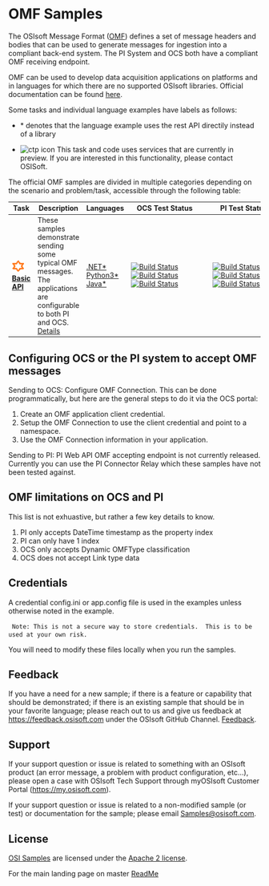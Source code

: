 # OMF Samples
The OSIsoft Message Format ([OMF](https://pisquare.osisoft.com/community/developers-club/omf)) defines a set of message headers and bodies that can be used to generate messages for ingestion into a compliant back-end system.  The PI System and OCS both have a compliant OMF receiving endpoint.   

OMF can be used to develop data acquisition applications on platforms and in languages for which there are no supported OSIsoft libraries.  Official documentation can be found [here](https://omf-docs.readthedocs.io/en/latest/).


Some tasks and individual language examples have labels as follows:

* \* denotes that the language example uses the rest API directily instead of a library

* <img src="../miscellaneous/images/ctp.png" alt="ctp icon">   This task and code uses services that are currently in preview.  If you are interested in this functionality, please contact OSISoft.  



The official OMF samples are divided in multiple categories depending on the scenario and problem/task, accessible through the following table:

Task|Description|Languages|&nbsp;&nbsp;&nbsp;OCS&nbsp;Test&nbsp;Status&nbsp;&nbsp;&nbsp;&nbsp;&nbsp;&nbsp;&nbsp;|&nbsp;&nbsp;&nbsp;&nbsp;PI&nbsp;Test&nbsp;Status&nbsp;&nbsp;&nbsp;&nbsp;&nbsp;&nbsp;&nbsp;
--------|-----------|---------|-----------|----------
<img src="./miscellaneous/images/ctp.png" alt="ctp icon">  **<a href="basic_samples/OMF_API/">Basic API</a>** | These samples demonstrate sending some typical OMF messages.  The applications are configurable to both PI and OCS.  <a href="basic_samples/OMF_API">Details</a>   |  <a href="basic_samples/OMF_API/CSharp/OMF_API/">.NET*</a><br /><a href="basic_samples/OMF_API/Python3/">Python3*</a><br /><a href="basic_samples/OMF_API/Java/omfapijava">Java*</a>  | [![Build Status](https://osisoft.visualstudio.com/Engineering%20Incubation/_apis/build/status/OMF_test/OMF_APIDotNet?branchName=master)](https://osisoft.visualstudio.com/Engineering%20Incubation/_build/latest?definitionId=4929&branchName=master) <br />[![Build Status](https://osisoft.visualstudio.com/Engineering%20Incubation/_apis/build/status/OMF_test/OMF_APIPy?branchName=master)](https://osisoft.visualstudio.com/Engineering%20Incubation/_build/latest?definitionId=4934&branchName=master)<br />[![Build Status](https://osisoft.visualstudio.com/Engineering%20Incubation/_apis/build/status/OMF_test/OMF_APIJava?branchName=master)](https://osisoft.visualstudio.com/Engineering%20Incubation/_build/latest?definitionId=4933&branchName=master)|[![Build Status](https://osisoft.visualstudio.com/Engineering%20Incubation/_apis/build/status/OMF_test/OMF_APIDotNet_onprem?branchName=master)](https://osisoft.visualstudio.com/Engineering%20Incubation/_build/latest?definitionId=4930&branchName=master)<br />[![Build Status](https://osisoft.visualstudio.com/Engineering%20Incubation/_apis/build/status/OMF_test/OMF_APIPy_onprem?branchName=master)](https://osisoft.visualstudio.com/Engineering%20Incubation/_build/latest?definitionId=4932&branchName=master)<br />[![Build Status](https://osisoft.visualstudio.com/Engineering%20Incubation/_apis/build/status/OMF_test/OMF_APIJava_onprem?branchName=master)](https://osisoft.visualstudio.com/Engineering%20Incubation/_build/latest?definitionId=4931&branchName=master)




Configuring OCS or the PI system to accept OMF messages
-----------------------------------------------------

Sending to OCS:
Configure OMF Connection.  This can be done programmatically, but here are the general steps to do it via the OCS portal:

1) Create an OMF application client credential.
2) Setup the OMF Connection to use the client credential and point to a namespace.
3) Use the OMF Connection information in your application.


Sending to PI:
PI Web API OMF accepting endpoint is not currently released.  Currently you can use the PI Connector Relay which these samples have not been tested against.


OMF limitations on OCS and PI
-----------------------------------------------------
This list is not exhuastive, but rather a few key details to know.  

1) PI only accepts DateTime timestamp as the property index 
2) PI can only have 1 index
2) OCS only accepts Dynamic OMFType classification 
3) OCS does not accept Link type data


## Credentials 

A credential config.ini or app.config file is used in the examples unless otherwise noted in the example.  
   

     Note: This is not a secure way to store credentials.  This is to be used at your own risk.  
   
   
   You will need to modify these files locally when you run the samples.
 
## Feedback

If you have a need for a new sample; if there is a feature or capability that should be demonstrated; if there is an existing sample that should be in your favorite language; please reach out to us and give us feedback at https://feedback.osisoft.com under the OSIsoft GitHub Channel.  [Feedback](https://feedback.osisoft.com/forums/922279-osisoft-github).   
 
## Support

If your support question or issue is related to something with an OSIsoft product (an error message, a problem with product configuration, etc...), please open a case with OSIsoft Tech Support through myOSIsoft Customer Portal  (https://my.osisoft.com).

If your support question or issue is related to a non-modified sample (or test) or documentation for the sample; please email Samples@osisoft.com.

## License

[OSI Samples](https://github.com/osisoft/OSI-Samples) are licensed under the [Apache 2 license](../LICENSE.md).



For the main landing page on master [ReadMe](https://github.com/osisoft/OSI-Samples)
